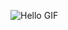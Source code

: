 ![Hello GIF](https://github.com/DanielaCe18/DanielaCe18/assets/145435353/e99f719d-9226-4b62-a621-dfa1d9c0caba)
